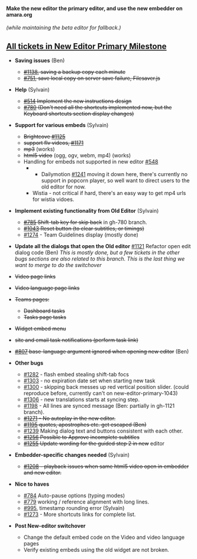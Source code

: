 #### Make the new editor the primary editor, and use the new embedder on amara.org
*(while maintaining the beta editor for fallback.)*

## [All tickets in New Editor Primary Milestone](https://github.com/pculture/unisubs/issues?direction=desc&milestone=6&page=1&sort=updated&state=open)

- **Saving issues** (Ben)
  - ~~[#1138](https://github.com/pculture/unisubs/issues/1138), saving a backup copy each minute~~
  - ~~[#751](https://github.com/pculture/unisubs/issues/751), save local copy on server save failure, Filesaver.js~~

- **Help** (Sylvain)
  - ~~[#514](https://github.com/pculture/unisubs/issues/514) Implement the new instructions design~~
  - ~~[#780](https://github.com/pculture/unisubs/issues/780) (Don't need all the shortcuts implemented now, but the Keyboard shortcuts section display changes)~~

- **Support for various embeds** (Sylvain)
  - ~~Brightcove [#1125](https://github.com/pculture/unisubs/issues/1125)~~
  - ~~support flv videos, [#1171](https://github.com/pculture/unisubs/issues/1171)~~
  - ~~mp3~~ (works)
  - ~~html5 video~~ (ogg, ogv, webm, mp4) (works)
  - Handling for embeds not supported in new editor [#548](https://github.com/pculture/unisubs/issues/548)
    -   - Dailymotion [#1241](https://github.com/pculture/unisubs/issues/1241) moving it down here, there's currently no support in popcorn player, so well want to direct users to the old editor for now.
    - Wistia - not critical if hard, there's an easy way to get mp4 urls for wistia vidoes.

- **Implement existing functionality from Old Editor** (Sylvain)
  - ~~[#785](https://github.com/pculture/unisubs/issues/785) Shift-tab key for skip back~~ in gh-780 branch.
  - ~~[#1043](https://github.com/pculture/unisubs/issues/1043) Reset button (to clear subtitles, or timings)~~
  - [#1274](https://github.com/pculture/unisubs/issues/1274)  - Team Guidelines display (mostly done)

- **Update all the dialogs that open the Old editor** [#1121](https://github.com/pculture/unisubs/issues/1121) Refactor open edit dialog code (Ben) *This is mostly done, but a few tickets in the other bugs sections are also related to this branch.  This is the last thing we want to merge to do the switchover*
 - ~~Video page links~~
 - ~~Video language page links~~
 - ~~Teams pages:~~
    - ~~Dashboard tasks~~
    - ~~Tasks page tasks~~
 - ~~Widget embed menu~~
 - ~~site and email task notifications (perform task link)~~
 - ~~[#807](https://github.com/pculture/unisubs/issues/807) base-language argument ignored when opening new editor~~ (Ben)

- **Other bugs**
  - [#1282](https://github.com/pculture/unisubs/issues/1282) - flash embed stealing shift-tab focs
  - [#1303](https://github.com/pculture/unisubs/issues/1303) - no expiration date set when starting new task
  - [#1300](https://github.com/pculture/unisubs/issues/1300) - skipping back messes up red vertical position slider. (could reproduce before, currently can't on new-editor-primary-1043)
  - [#1306](https://github.com/pculture/unisubs/issues/1306) - new translations starts at syncing step.
  - [#1198](https://github.com/pculture/unisubs/issues/1198) - All lines are synced message (Ben: partially in gh-1121 branch).
  - ~~[#1271](https://github.com/pculture/unisubs/issues/1271) - No autoplay in the new editor.~~
  - ~~[#1195](https://github.com/pculture/unisubs/issues/1195) quotes, apostrophes etc. get escaped (Ben)~~
  - [#1239](https://github.com/pculture/unisubs/issues/1239) Making dialog text and buttons consistent with each other.
  - ~~[#1256](https://github.com/pculture/unisubs/issues/1256) Possible to Approve incomplete subtitles~~
  - ~~[#1255](https://github.com/pculture/unisubs/issues/1255) Update wording for the guided step 2 in new~~ editor

- **Embedder-specific changes needed** (Sylvain)
  - ~~[#1208](https://github.com/pculture/unisubs/issues/1208) - playback issues when same html5 video open in embedder and new editor.~~

- **Nice to haves**
  - [#784](https://github.com/pculture/unisubs/issues/784)  Auto-pause options (typing modes)
  - [#779](https://github.com/pculture/unisubs/issues/779) working / reference alignment with long lines.
  - [#995](https://github.com/pculture/unisubs/issues/995), timestamp rounding error (Sylvain)
  - [#1273](https://github.com/pculture/unisubs/issues/1273) - More shortcuts links for complete list.
  

- **Post New-editor switchover**
  - Change the default embed code on the Video and video language pages
  - Verify existing embeds using the old widget are not broken.